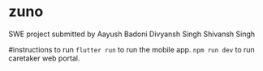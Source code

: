 # zuno
SWE project
submitted by
Aayush Badoni
Divyansh Singh
Shivansh Singh

#instructions to run
`flutter run` to run the mobile app.
`npm run dev` to run caretaker web portal.
